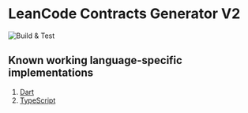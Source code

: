 # LeanCode Contracts Generator V2

![Build & Test](https://github.com/leancodepl/contractsgenerator/workflows/Build%20&%20Test/badge.svg)

## Known working language-specific implementations

1. [Dart](https://github.com/leancodepl/contractsgenerator-dart)
2. [TypeScript](https://github.com/leancodepl/contractsgenerator-typescript)
